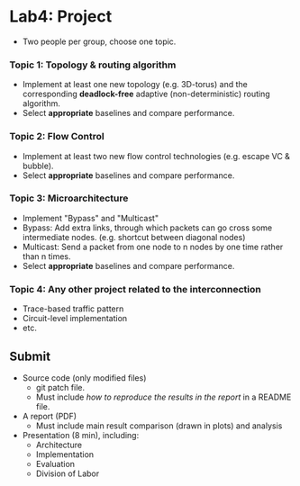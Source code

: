 # Lab4: Project
- Two people per group, choose one topic. 


### Topic 1: Topology & routing algorithm
- Implement at least one new topology (e.g. 3D-torus) and the corresponding **deadlock-free** adaptive (non-deterministic) routing algorithm.
- Select **appropriate** baselines and compare performance.

### Topic 2: Flow Control
- Implement at least two new flow control technologies (e.g. escape VC & bubble).
- Select **appropriate** baselines and compare performance.

### Topic 3: Microarchitecture
- Implement "Bypass" and "Multicast"
- Bypass: Add extra links, through which packets can go cross some intermediate nodes. (e.g. shortcut between diagonal nodes)
- Multicast: Send a packet from one node to n nodes by one time rather than n times.
- Select **appropriate** baselines and compare performance.

### Topic 4: Any other project related to the interconnection
- Trace-based traffic pattern
- Circuit-level implementation
- etc.

## Submit
- Source code (only modified files)
  - git patch file.
  - Must include *how to reproduce the results in the report* in a README file.
- A report (PDF)
  - Must include main result comparison (drawn in plots) and analysis
- Presentation (8 min), including:
  - Architecture
  - Implementation
  - Evaluation
  - Division of Labor